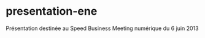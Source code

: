 presentation-ene
================

Présentation destinée au Speed Business Meeting numérique du 6 juin 2013
